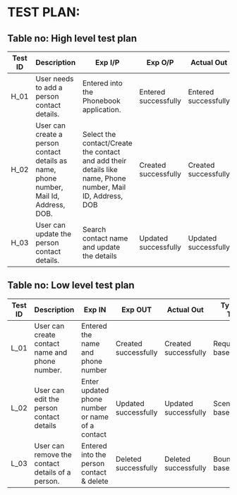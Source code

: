 # TEST PLAN:

## Table no: High level test plan

| **Test ID** | **Description**                                              | **Exp I/P** | **Exp O/P** | **Actual Out** |**Type Of Test**  |    
|-------------|--------------------------------------------------------------|------------|-------------|----------------|------------------|
|  H_01       |User needs to add a person contact details.| Entered into the Phonebook application.|Entered successfully|Entered successfully|Requirement based |
|  H_02       |User can create a person contact details as name, phone number, Mail Id, Address, DOB.|Select the contact/Create the contact and add their details like name, Phone number, Mail ID, Address, DOB|Created successfully|Created successfully|Scenario based|
|  H_03       |User can update the person contact details.|Search contact name and update the details|Updated successfully|Updated successfully|Boundary based|

## Table no: Low level test plan

| **Test ID** | **Description**                                              | **Exp IN** | **Exp OUT** | **Actual Out** |  **Type Of Test**  |    
|-------------|--------------------------------------------------------------|------------|-------------|----------------|------------------|
|  L_01       | User can create contact name and phone number. | Entered the name and phone number | Created successfully | Created successfully | Requirement based |
|  L_02       | User can edit the person contact details | Enter updated phone number or name of a contact | Updated successfully | Updated successfully | Scenario based |
|  L_03       | User can remove the contact details of a person. | Entered into the person contact & delete | Deleted successfully | Deleted successfully | Boundary based |
